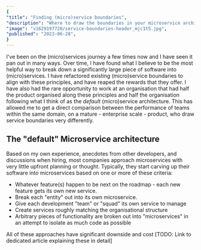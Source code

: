 ```yaml
---
{
"title": "Finding (micro)service boundaries",
"description": "Where to draw the boundaries in your microservice architecture",
"image": "v1629197720/service-boundaries-header_mjc1t5.jpg",
"published": "2023-06-28",
}
---
```


I've been on the (micro)services journey a few times now and I have seen it pan out in many ways. Over time, I have found what I believe to be the most helpful way to break down a significantly large piece of software into (micro)services. I have refactored existing (micro)service boundaries to align with these principles, and have reaped the rewards that they offer. I have also had the rare opportunity to work at an organisation that had half the product organised along these principles and half the organisation following what I think of as the *default* (micro)service architecture. This has allowed me to get a direct comparison between the performance of teams within the same domain, on a mature - enterprise scale - product, who draw service boundaries very differently.

## The "default" Microservice architecture

Based on my own experience, anecdotes from other developers, and discussions when hiring, most companies approach microservices with very little upfront planning or thought. Typically, they start carving up their software into microservices based on one or more of these criteria:

- Whatever feature(s) happen to be next on the roadmap - each new feature gets its own new service.
- Break each "entity" out into its own microservice.  
- Give each development "team" or "squad" its own service to manage
- Create services roughly matching the organisational structure
- Arbitrary pieces of functionality are broken out into "microservices" in an attempt to isolate as much code as possible

All of these approaches have significant downside and cost [TODO: Link to dedicated article explaining these in detail]


